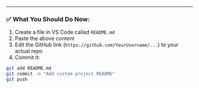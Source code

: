 
---

### ✅ What You Should Do Now:

1. Create a file in VS Code called `README.md`
2. Paste the above content
3. Edit the GitHub link (`https://github.com/YourUsername/...`) to your actual repo
4. Commit it:

```bash
git add README.md
git commit -m "Add custom project README"
git push
